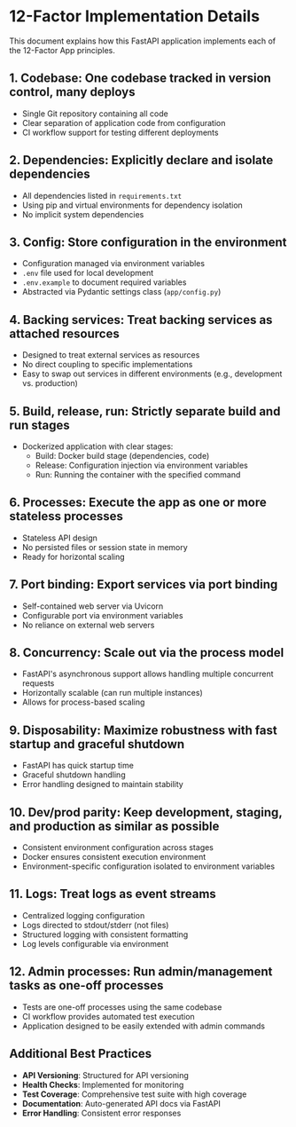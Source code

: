 # 12-Factor Implementation Details

This document explains how this FastAPI application implements each of the 12-Factor App principles.

## 1. Codebase: One codebase tracked in version control, many deploys

- Single Git repository containing all code
- Clear separation of application code from configuration
- CI workflow support for testing different deployments

## 2. Dependencies: Explicitly declare and isolate dependencies

- All dependencies listed in `requirements.txt`
- Using pip and virtual environments for dependency isolation
- No implicit system dependencies

## 3. Config: Store configuration in the environment

- Configuration managed via environment variables
- `.env` file used for local development
- `.env.example` to document required variables
- Abstracted via Pydantic settings class (`app/config.py`)

## 4. Backing services: Treat backing services as attached resources

- Designed to treat external services as resources
- No direct coupling to specific implementations
- Easy to swap out services in different environments (e.g., development vs. production)

## 5. Build, release, run: Strictly separate build and run stages

- Dockerized application with clear stages:
  - Build: Docker build stage (dependencies, code)
  - Release: Configuration injection via environment variables
  - Run: Running the container with the specified command

## 6. Processes: Execute the app as one or more stateless processes

- Stateless API design
- No persisted files or session state in memory
- Ready for horizontal scaling

## 7. Port binding: Export services via port binding

- Self-contained web server via Uvicorn
- Configurable port via environment variables
- No reliance on external web servers

## 8. Concurrency: Scale out via the process model

- FastAPI's asynchronous support allows handling multiple concurrent requests
- Horizontally scalable (can run multiple instances)
- Allows for process-based scaling

## 9. Disposability: Maximize robustness with fast startup and graceful shutdown

- FastAPI has quick startup time
- Graceful shutdown handling
- Error handling designed to maintain stability

## 10. Dev/prod parity: Keep development, staging, and production as similar as possible

- Consistent environment configuration across stages
- Docker ensures consistent execution environment
- Environment-specific configuration isolated to environment variables

## 11. Logs: Treat logs as event streams

- Centralized logging configuration
- Logs directed to stdout/stderr (not files)
- Structured logging with consistent formatting
- Log levels configurable via environment

## 12. Admin processes: Run admin/management tasks as one-off processes

- Tests are one-off processes using the same codebase
- CI workflow provides automated test execution
- Application designed to be easily extended with admin commands

## Additional Best Practices

- **API Versioning**: Structured for API versioning
- **Health Checks**: Implemented for monitoring
- **Test Coverage**: Comprehensive test suite with high coverage
- **Documentation**: Auto-generated API docs via FastAPI
- **Error Handling**: Consistent error responses
